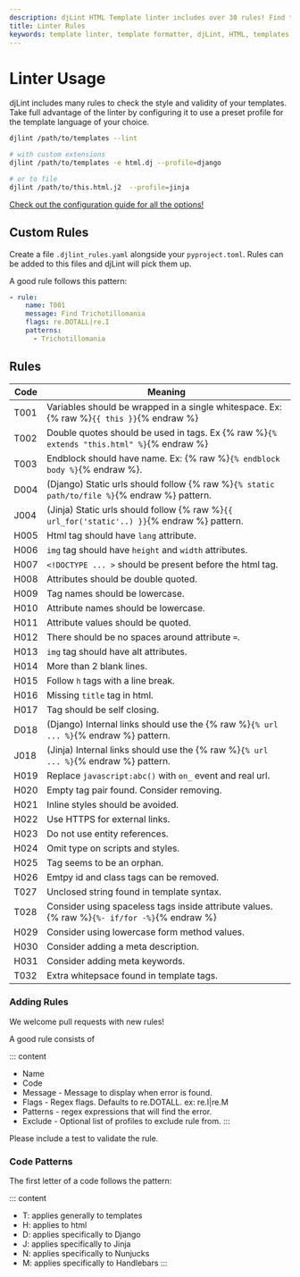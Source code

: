 ```yaml
---
description: djLint HTML Template linter includes over 30 rules! Find the definitions here. Easily expand with include custom rules!
title: Linter Rules
keywords: template linter, template formatter, djLint, HTML, templates, formatter, linter, rules
---
```


# Linter Usage

djLint includes many rules to check the style and validity of your templates. Take full advantage of the linter by configuring it to use a preset profile for the template language of your choice.

```bash
djlint /path/to/templates --lint

# with custom extensions
djlint /path/to/templates -e html.dj --profile=django

# or to file
djlint /path/to/this.html.j2  --profile=jinja
```

<div class="box notification is-info is-light">
    <span class="icon is-large"><i class="fas fa-2x fa-arrow-circle-right"></i></span><div class="my-auto ml-3 is-inline-block"><a href="/docs/configuration/">Check out the configuration guide for all the options!</a></div>
</div>

## Custom Rules

Create a file `.djlint_rules.yaml` alongside your `pyproject.toml`. Rules can be added to this files and djLint will pick them up.

A good rule follows this pattern:

```yaml
- rule:
    name: T001
    message: Find Trichotillomania
    flags: re.DOTALL|re.I
    patterns:
      - Trichotillomania
```

## Rules

| Code | Meaning                                                                                      |
| ---- | -------------------------------------------------------------------------------------------- |
| T001 | Variables should be wrapped in a single whitespace. Ex: {% raw %}`{{ this }}`{% endraw %}    |
| T002 | Double quotes should be used in tags. Ex {% raw %}`{% extends "this.html" %}`{% endraw %}    |
| T003 | Endblock should have name. Ex: {% raw %}`{% endblock body %}`{% endraw %}.                   |
| D004 | (Django) Static urls should follow {% raw %}`{% static path/to/file %}`{% endraw %} pattern. |
| J004 | (Jinja) Static urls should follow {% raw %}`{{ url_for('static'..) }}`{% endraw %} pattern.  |
| H005 | Html tag should have `lang` attribute.                                                       |
| H006 | `img` tag should have `height` and `width` attributes.                                       |
| H007 | `<!DOCTYPE ... >` should be present before the html tag.                                     |
| H008 | Attributes should be double quoted.                                                          |
| H009 | Tag names should be lowercase.                                                               |
| H010 | Attribute names should be lowercase.                                                         |
| H011 | Attribute values should be quoted.                                                           |
| H012 | There should be no spaces around attribute `=`.                                              |
| H013 | `img` tag should have alt attributes.                                                        |
| H014 | More than 2 blank lines.                                                                     |
| H015 | Follow `h` tags with a line break.                                                           |
| H016 | Missing `title` tag in html.                                                                 |
| H017 | Tag should be self closing.                                                                  |
| D018 | (Django) Internal links should use the {% raw %}`{% url ... %}`{% endraw %} pattern.         |
| J018 | (Jinja) Internal links should use the {% raw %}`{% url ... %}`{% endraw %} pattern.          |
| H019 | Replace `javascript:abc()` with `on_` event and real url.                                    |
| H020 | Empty tag pair found. Consider removing.                                                     |
| H021 | Inline styles should be avoided.                                                             |
| H022 | Use HTTPS for external links.                                                                |
| H023 | Do not use entity references.                                                                |
| H024 | Omit type on scripts and styles.                                                             |
| H025 | Tag seems to be an orphan.                                                                   |
| H026 | Emtpy id and class tags can be removed.                                                      |
| T027 | Unclosed string found in template syntax.                                                    |
| T028 | Consider using spaceless tags inside attribute values. {% raw %}`{%- if/for -%}`{% endraw %} |
| H029 | Consider using lowercase form method values.                                                 |
| H030 | Consider adding a meta description.                                                          |
| H031 | Consider adding meta keywords.                                                               |
| T032 | Extra whitepsace found in template tags.                                                     |

### Adding Rules

We welcome pull requests with new rules!

A good rule consists of

::: content

- Name
- Code
- Message - Message to display when error is found.
- Flags - Regex flags. Defaults to re.DOTALL. ex: re.I|re.M
- Patterns - regex expressions that will find the error.
- Exclude - Optional list of profiles to exclude rule from.
  :::

Please include a test to validate the rule.

### Code Patterns

The first letter of a code follows the pattern:

::: content

- T: applies generally to templates
- H: applies to html
- D: applies specifically to Django
- J: applies specifically to Jinja
- N: applies specifically to Nunjucks
- M: applies specifically to Handlebars
  :::
